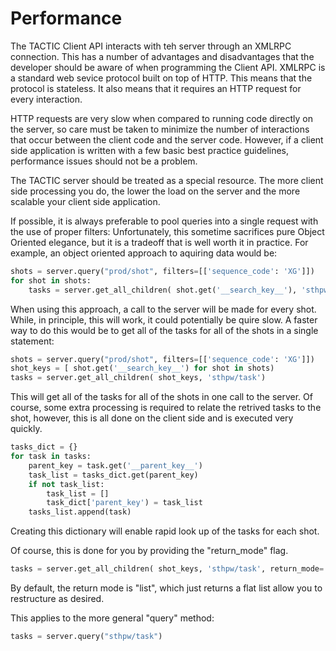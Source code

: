 # Performance

The TACTIC Client API interacts with teh server through an XMLRPC
connection. This has a number of advantages and disadvantages that the
developer should be aware of when programming the Client API. XMLRPC is
a standard web sevice protocol built on top of HTTP. This means that the
protocol is stateless. It also means that it requires an HTTP request
for every interaction.

HTTP requests are very slow when compared to running code directly on
the server, so care must be taken to minimize the number of interactions
that occur between the client code and the server code. However, if a
client side application is written with a few basic best practice
guidelines, performance issues should not be a problem.

The TACTIC server should be treated as a special resource. The more
client side processing you do, the lower the load on the server and the
more scalable your client side application.

If possible, it is always preferable to pool queries into a single
request with the use of proper filters: Unfortunately, this sometime
sacrifices pure Object Oriented elegance, but it is a tradeoff that is
well worth it in practice. For example, an object oriented approach to
aquiring data would be:

```python
shots = server.query("prod/shot", filters=[['sequence_code': 'XG']])
for shot in shots:
    tasks = server.get_all_children( shot.get('__search_key__'), 'sthpw/task')
```

When using this approach, a call to the server will be made for every
shot. While, in principle, this will work, it could potentially be quire
slow. A faster way to do this would be to get all of the tasks for all
of the shots in a single statement:

```python
shots = server.query("prod/shot", filters=[['sequence_code': 'XG']])
shot_keys = [ shot.get('__search_key__') for shot in shots)
tasks = server.get_all_children( shot_keys, 'sthpw/task')
```

This will get all of the tasks for all of the shots in one call to the
server. Of course, some extra processing is required to relate the
retrived tasks to the shot, however, this is all done on the client side
and is executed very quickly.

```python
tasks_dict = {}
for task in tasks:
    parent_key = task.get('__parent_key__')
    task_list = tasks_dict.get(parent_key)
    if not task_list:
        task_list = []
        task_dict['parent_key') = task_list
    tasks_list.append(task)
```

Creating this dictionary will enable rapid look up of the tasks for each
shot.

Of course, this is done for you by providing the "return\_mode" flag.

```python
tasks = server.get_all_children( shot_keys, 'sthpw/task', return_mode='dict' )
```

By default, the return mode is "list", which just returns a flat list
allow you to restructure as desired.

This applies to the more general "query" method:

```python
tasks = server.query("sthpw/task")
```
